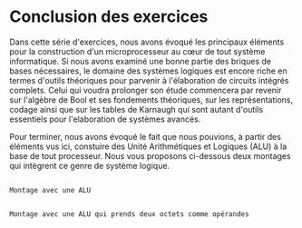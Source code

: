 # Conclusion des exercices

Dans cette série d'exercices, nous avons évoqué les principaux éléments pour la construction d'un microprocesseur au cœur de tout système informatique. Si nous avons examiné une bonne partie des briques de bases nécessaires, le domaine des systèmes logiques est encore riche en termes d'outils théoriques pour parvenir à l'élaboration de circuits intégrés complets. Celui qui voudra prolonger son étude commencera par revenir sur l'algèbre de Bool et ses fondements théoriques, sur les représentations, codage ainsi que sur les tables de Karnaugh qui sont autant d'outils essentiels pour l'elaboration de systèmes avancés.

Pour terminer, nous avons évoqué le fait que nous pouvions, à partir des éléments vus ici, constuire des Unité Arithmétiques et Logiques (ALU) à la base de tout processeur. Nous vous proposons ci-dessous deux montages qui intègrent ce genre de système logique.

```{figure} media/Logidules/alu1.jpg

Montage avec une ALU
```

```{figure} media/Logidules/alu2.jpg

Montage avec une ALU qui prends deux octets comme opérandes
```



[^SPapert]: On appuiera cette approche avec les théories du constructionnisme de Seymour Pappert, lui-même dans la continuité du constructivisme de Piaget.
[^hexa]: La notation hexadécimale se fait en base 16 avec les chiffres suivants: {1,2,3,4,5,6,7,8,9,A,B,C,D,E,F}
[^2]:Par Teknad — Travail personnel, CC BY-SA 4.0, https://commons.wikimedia.org/w/index.php?curid=36768081
[^3]: CC BY-SA 3.0, https://commons.wikimedia.org/w/index.php?curid=227770